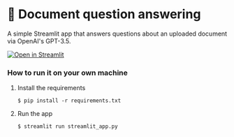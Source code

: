 # 📄 Document question answering

A simple Streamlit app that answers questions about an uploaded document via OpenAI's GPT-3.5.

[![Open in Streamlit](https://static.streamlit.io/badges/streamlit_badge_black_white.svg)](https://document-question-answering-template.streamlit.app/)

### How to run it on your own machine

1. Install the requirements

   ```
   $ pip install -r requirements.txt
   ```

2. Run the app

   ```
   $ streamlit run streamlit_app.py
   ```

